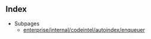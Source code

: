 # 

## Index

* Subpages
  * [enterprise/internal/codeintel/autoindex/enqueuer](autoindex/enqueuer.md)


